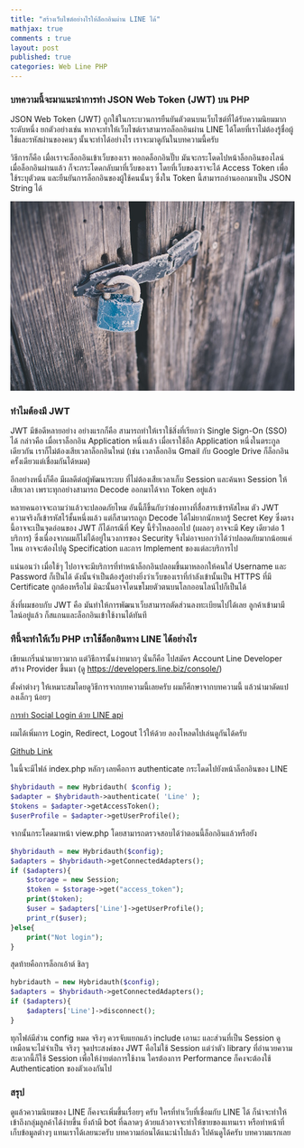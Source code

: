 ```yaml
---
title: "สร้างเว็บไซต์อย่างไรให้ล็อกอินผ่าน LINE ได้"
mathjax: true
comments : true
layout: post
published: true
categories: Web Line PHP
---
```


### บทความนี้จะมาแนะนำการทำ JSON Web Token (JWT) บน PHP

JSON Web Token (JWT) ถูกใช้ในกระบวนการยืนยันตัวตนบนเว็บไซต์ที่ได้รับความนิยมมากระดับหนึ่ง ยกตัวอย่างเช่น หากจะทำให้เว็บไซต์เราสามารถล็อกอินผ่าน LINE ได้โดยที่เราไม่ต้องรู้ชื่อผู้ใช้และรหัสผ่านของคนๆ นั้นจะทำได้อย่างไร เราจะมาดูกันในบทความนี้ครับ



วิธีการก็คือ เมื่อเราจะล็อกอินเข้าเว็บของเรา พอกดล็อกอินปั๊บ มันจะกระโดดไปหน้าล็อกอินของไลน์ เมื่อล็อกอินผ่านแล้ว ก็จะกระโดดกลับมาที่เว็บของเรา โดยที่เว็บของเราจะได้ Access Token เพื่อใช้ระบุตัวตน และยืนยันการล็อกอินของผู้ใช้คนนั้นๆ ซึ่งใน Token นี้สามารถอ่านออกมาเป็น JSON String ได้ 

![Token](assets/token.jpg)

### ทำไมต้องมี JWT

JWT มีข้อดีหลายอย่าง อย่างแรกก็คือ สามารถทำให้เราใช้สิ่งที่เรียกว่า Single Sign-On (SSO) ได้ กล่าวคือ เมื่อเราล็อกอิน Application หนึ่งแล้ว เมื่อเราใช้อีก Application หนึ่งในตระกูลเดียวกัน เราก็ไม่ต้องเสียเวลาล็อกอินใหม่  (เช่น เวลาล็อกอิน Gmail กับ Google Drive ก็ล็อกอินครั้งเดียวแต่เชื่อมกันได้หมด) 

อีกอย่างหนึ่งก็คือ มีผลดีต่อผู้พัฒนาระบบ ที่ไม่ต้องเสียเวลาเก็บ Session และค้นหา Session ให้เสียเวลา เพราะทุกอย่างสามารถ Decode ออกมาได้จาก Token อยู่แล้ว 

หลายคนอาจจะถามว่าแล้วจะปลอดภัยไหม อันนี้ก็ขึ้นกับว่าช่องทางที่สื่อสารเข้ารหัสไหม ตัว JWT ความจริงก็เข้ารหัสไว้ชั้นหนึ่งแล้ว แต่ก็สามารถถูก Decode ได้ไม่ยากนักหากรู้ Secret Key ซึ่งตรงนี้อาจจะเป็นจุดอ่อนของ JWT ก็ได้กรณีที่ Key นี้รั่วไหลออกไป (เผลอๆ อาจจะมี Key เดียวต่อ 1 บริการ) ซึ่งเนื่องจากผมก็ไม่ได้อยู่ในวงการของ Security จึงไม่อาจบอกว่าได้ว่าปลอดภัยมากน้อยแค่ไหน อาจจะต้องไปดู Specification และการ Implement ของแต่ละบริการไป

แน่นอนว่า เมื่อใช้ๆ ไปอาจจะมีบริการที่ทำหน้าล็อกอินปลอมขึ้นมาหลอกให้คนใส่ Username และ Password ก็เป็นได้ ดังนั้นจำเป็นต้องรู้อย่างยิ่งว่าเว็บของเราที่กำลังเข้านั้นเป็น HTTPS ที่มี Certificate ถูกต้องหรือไม่ มิฉะนั้นอาจโดนขโมยตัวตนบนโลกออนไลน์ไปก็เป็นได้


สิ่งที่ผมชอบกับ JWT คือ มันทำให้การพัฒนาเว็บสามารถตัดส่วนลงทะเบียนไปได้เลย ลูกค้าเข้ามามีไลน์อยู่แล้ว ก็สแกนและล็อกอินเข้าใช้งานได้ทันที

### ทีนี้จะทำให้เว็บ PHP เราใช้ล็อกอินทาง LINE ได้อย่างไร

เขียนเกริ่นนำมายาวมาก แต่วิธีการนั้นง่ายมากๆ นั่นก็คือ ไปสมัคร Account Line Developer สร้าง Provider ขึ้นมา (ดู https://developers.line.biz/console/)

ตั้งค่าต่างๆ ให้เหมาะสมโดยดูวิธีการจากบทความนี้เลยครับ ผมก็ศึกษาจากบทความนี้ แล้วนำมาดัดแปลงเล็กๆ น้อยๆ

[การทำ Social Login ด้วย LINE api](https://medium.com/i-gear-geek/ทำ-social-login-ด้วย-line-api-php-1dac111fdcd9)

ผมได้เพิ่มการ Login, Redirect, Logout ไว้ให้ด้วย ลองโหลดไปเล่นดูกันได้ครับ 

[Github Link](https://github.com/peerachetporkaew/hybridauth-with-linelogin)

ในนี้จะมีไฟล์ index.php หลักๆ เลยคือการ authenticate กระโดดไปยังหน้าล็อกอินของ LINE

```php
$hybridauth = new Hybridauth( $config );
$adapter = $hybridauth->authenticate( 'Line' );
$tokens = $adapter->getAccessToken();
$userProfile = $adapter->getUserProfile();
```

จากนั้นกระโดดมาหน้า view.php โดยสามารถตรวจสอบได้ว่าตอนนี้ล็อกอินแล้วหรือยัง

```php
$hybridauth = new Hybridauth($config);
$adapters = $hybridauth->getConnectedAdapters();
if ($adapters){
    $storage = new Session;
    $token = $storage->get("access_token");
    print($token);
    $user = $adapters['Line']->getUserProfile();
    print_r($user);
}else{
    print("Not login");
}
```

สุดท้ายคือการล็อกเอ้าต์ ชิลๆ

```php
hybridauth = new Hybridauth($config);
$adapters = $hybridauth->getConnectedAdapters();
if ($adapters){
    $adapters['Line']->disconnect();
}
```

ทุกไฟล์มีส่วน config หมด จริงๆ ควรจับแยกแล้ว include เอานะ และส่วนที่เป็น Session ดูเหมือนจะไม่จำเป็น จริงๆ จุดประสงค์ของ JWT คือไม่ใช้ Session แต่ว่าตัว library ที่อำนวยความสะดวกนี้ก็ใช้ Session เพื่อให้ง่ายต่อการใช้งาน ใครต้องการ Performance ก็คงจะต้องใช้ Authentication ของตัวเองกันไป

### สรุป 

ดูแล้วความนิยมของ LINE ก็คงจะเพิ่มขึ้นเรื่อยๆ ครับ ใครที่ทำเว็บที่เชื่อมกับ LINE ได้ ก็น่าจะทำให้เข้าถึงกลุ่มลูกค้าได้ง่ายขึ้น ยิ่งถ้ามี bot ที่ฉลาดๆ ด้วยแล้วอาจจะทำให้ขายของแทนเรา หรือทำหน้าที่เก็บข้อมูลต่างๆ แทนเราได้เลยนะครับ บทความก่อนได้แนะนำไปแล้ว ไปค้นดูได้ครับ บทความแรกเลย






